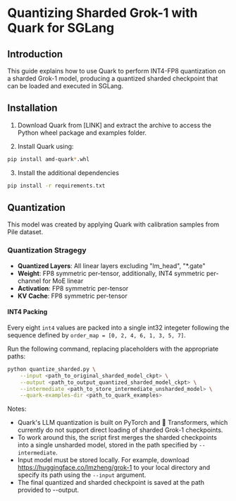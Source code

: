 # Quantizing Sharded Grok-1 with Quark for SGLang

## Introduction

This guide explains how to use Quark to perform INT4-FP8 quantization on a sharded Grok-1 model, producing a quantized sharded checkpoint that can be loaded and executed in SGLang.

## Installation

1. Download Quark from [LINK] and extract the archive to access the Python wheel package and examples folder.

2. Install Quark using:
```bash
pip install amd-quark*.whl
```

3. Install the additional dependencies
```bash
pip install -r requirements.txt
```

## Quantization

This model was created by applying Quark with calibration samples from Pile dataset.

### Quantization Stragegy
- **Quantized Layers**: All linear layers excluding "lm_head", "*.gate"
- **Weight**: FP8 symmetric per-tensor, additionally, INT4 symmetric per-channel for MoE linear
- **Activation**: FP8 symmetric per-tensor
- **KV Cache**: FP8 symmetric per-tensor

#### INT4 Packing
Every eight `int4` values are packed into a single int32 integeter following the sequence defined by `order_map = [0, 2, 4, 6, 1, 3, 5, 7]`.

Run the following command, replacing placeholders with the appropriate paths:

```bash
python quantize_sharded.py \
    --input <path_to_original_sharded_model_ckpt> \
    --output <path_to_output_quantized_sharded_model_ckpt> \
    --intermediate <path_to_store_intermediate_unsharded_model> \
    --quark-examples-dir <path_to_quark_examples>
```

Notes:
- Quark's LLM quantization is built on PyTorch and 🤗 Transformers, which currently do not support direct loading of sharded Grok-1 checkpoints.
- To work around this, the script first merges the sharded checkpoints into a single unsharded model, stored in the path specified by `--intermediate`.
- Input model must be stored locally. For example, download https://huggingface.co/lmzheng/grok-1 to your local directory and specify its path using the `--input` argument.
- The final quantized and sharded checkpoint is saved at the path provided to --output.

